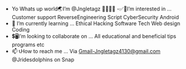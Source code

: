 - Yo 
Whats up world🌏I’m @Jngletagz 🤙🏻✌🏻
-✅💯I’m interested in ...
Customer support
ReverseEngineering
Script 
CyberSecurity
Android
- 🌱 I’m currently learning ...
Ethical Hacking
Software Tech
Web design
Coding
- 💲🖥I’m looking to collaborate on ...
All educational and beneficial tips programs etc
- 📫 📞How to reach me ...
Via Gmail-Jngletagz4130@gmail.com
@Jridesdolphins on Snap

<!---
Jngletagz/Jngletagz is a ✨ special ✨ repository because its `README.md` (this file) appears on your GitHub profile.
You can click the Preview link to take a look at your changes.
--->
